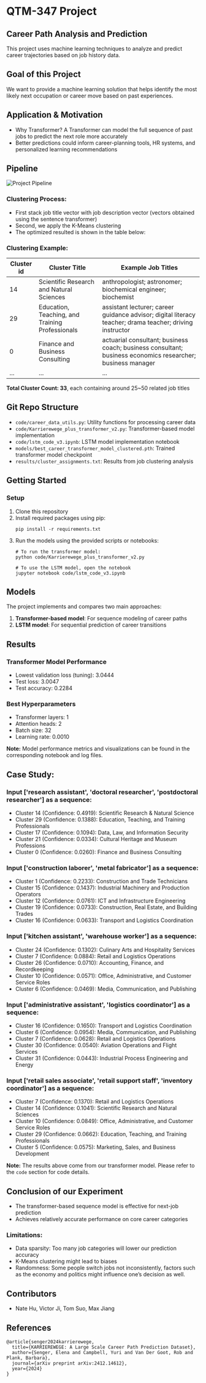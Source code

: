 # QTM-347 Project

## Career Path Analysis and Prediction
This project uses machine learning techniques to analyze and predict career trajectories based on job history data.

## Goal of this Project
We want to provide a machine learning solution that helps identify the most likely next occupation or career move based on past experiences.

## Application & Motivation
- Why Transformer? A Transformer can model the full sequence of past jobs to predict the next role more accurately
- Better predictions could inform career-planning tools, HR systems, and personalized learning recommendations

## Pipeline
![Project Pipeline](docs/pipeline.png)

### Clustering Process:
- First stack job title vector with job description vector (vectors obtained using the sentence transformer)
- Second, we apply the K-Means clustering
- The optimized resulted is shown in the table below:
  
### Clustering Example:
| **Cluster id** | **Cluster Title**                                      | **Example Job Titles**                                                                                     |
|----------------|------------------------------------------------|------------------------------------------------------------------------------------------------------------|
| 14             | Scientific Research and Natural Sciences       | anthropologist; astronomer; biochemical engineer; biochemist                                              |
| 29             | Education, Teaching, and Training Professionals| assistant lecturer; career guidance advisor; digital literacy teacher; drama teacher; driving instructor |
| 0              | Finance and Business Consulting                | actuarial consultant; business coach; business consultant; business economics researcher; business manager|
| ...            | ...                                            | ...                                                                                                        |


**Total Cluster Count: 33**, each containing around 25~50 related job titles


## Git Repo Structure
- `code/career_data_utils.py`: Utility functions for processing career data
- `code/Karrierewege_plus_transformer_v2.py`: Transformer-based model implementation
- `code/lstm_code_v3.ipynb`: LSTM model implementation notebook
- `models/best_career_transformer_model_clustered.pth`: Trained transformer model checkpoint
- `results/cluster_assignments.txt`: Results from job clustering analysis

## Getting Started

### Setup
1. Clone this repository
2. Install required packages using pip:
   ```
   pip install -r requirements.txt
   ```
3. Run the models using the provided scripts or notebooks:
   ```
   # To run the transformer model:
   python code/Karrierewege_plus_transformer_v2.py
   
   # To use the LSTM model, open the notebook
   jupyter notebook code/lstm_code_v3.ipynb
   ```
   
## Models
The project implements and compares two main approaches:
1. **Transformer-based model**: For sequence modeling of career paths
2. **LSTM model**: For sequential prediction of career transitions

## Results
### Transformer Model Performance
- Lowest validation loss (tuning): 3.0444
- Test loss: 3.0047
- Test accuracy: 0.2284

### Best Hyperparameters
- Transformer layers: 1
- Attention heads: 2
- Batch size: 32
- Learning rate: 0.0010

**Note:** Model performance metrics and visualizations can be found in the corresponding notebook and log files.

## Case Study:
### Input ['research assistant', 'doctoral researcher', 'postdoctoral researcher'] as a sequence:
- Cluster 14 (Confidence: 0.4919): Scientific Research & Natural Science
- Cluster 29 (Confidence: 0.1388): Education, Teaching, and Training Professionals
- Cluster 17 (Confidence: 0.1094): Data, Law, and Information Security
- Cluster 21 (Confidence: 0.0334): Cultural Heritage and Museum Professions
- Cluster 0 (Confidence: 0.0260): Finance and Business Consulting

### Input ['construction laborer', 'metal fabricator'] as a sequence:
- Cluster 1 (Confidence: 0.2233): Construction and Trade Technicians 
- Cluster 15 (Confidence: 0.1437): Industrial Machinery and Production Operators
- Cluster 12 (Confidence: 0.0761): ICT and Infrastructure Engineering
- Cluster 19 (Confidence: 0.0733): Construction, Real Estate, and Building Trades
- Cluster 16 (Confidence: 0.0633): Transport and Logistics Coordination

### Input ['kitchen assistant', 'warehouse worker'] as a sequence:
- Cluster 24 (Confidence: 0.1302): Culinary Arts and Hospitality Services 
- Cluster 7 (Confidence: 0.0884): Retail and Logistics Operations 
- Cluster 26 (Confidence: 0.0710): Accounting, Finance, and Recordkeeping 
- Cluster 10 (Confidence: 0.0571): Office, Administrative, and Customer Service Roles 
- Cluster 6 (Confidence: 0.0469): Media, Communication, and Publishing 


### Input ['administrative assistant', 'logistics coordinator'] as a sequence:
- Cluster 16 (Confidence: 0.1650): Transport and Logistics Coordination 
- Cluster 6 (Confidence: 0.0954):  Media, Communication, and Publishing 
- Cluster 7 (Confidence: 0.0628): Retail and Logistics Operations 
- Cluster 30 (Confidence: 0.0540): Aviation Operations and Flight Services 
- Cluster 31 (Confidence: 0.0443): Industrial Process Engineering and Energy 


### Input ['retail sales associate', 'retail support staff', 'inventory coordinator'] as a sequence:
- Cluster 7 (Confidence: 0.1370): Retail and Logistics Operations 
- Cluster 14 (Confidence: 0.1041): Scientific Research and Natural Sciences 
- Cluster 10 (Confidence: 0.0849): Office, Administrative, and Customer Service Roles 
- Cluster 29 (Confidence: 0.0662): Education, Teaching, and Training Professionals 
- Cluster 5 (Confidence: 0.0575): Marketing, Sales, and Business Development

**Note:** The results above come from our transformer model. Please refer to the ``code`` section for code details. 

## Conclusion of our Experiment
- The transformer-based sequence model is effective for next-job prediction
- Achieves relatively accurate performance on core career categories
  
### Limitations:
- Data sparsity: Too many job categories will lower our prediction accuracy 
- K-Means clustering might lead to biases
- Randomness: Some people switch jobs not inconsistently, factors such as the economy and politics might influence one’s decision as well.

## Contributors
- Nate Hu, Victor Ji, Tom Suo, Max Jiang

## References
```
@article{senger2024karrierewege,
  title={KARRIEREWEGE: A Large Scale Career Path Prediction Dataset},
  author={Senger, Elena and Campbell, Yuri and Van Der Goot, Rob and Plank, Barbara},
  journal={arXiv preprint arXiv:2412.14612},
  year={2024}
}
```
